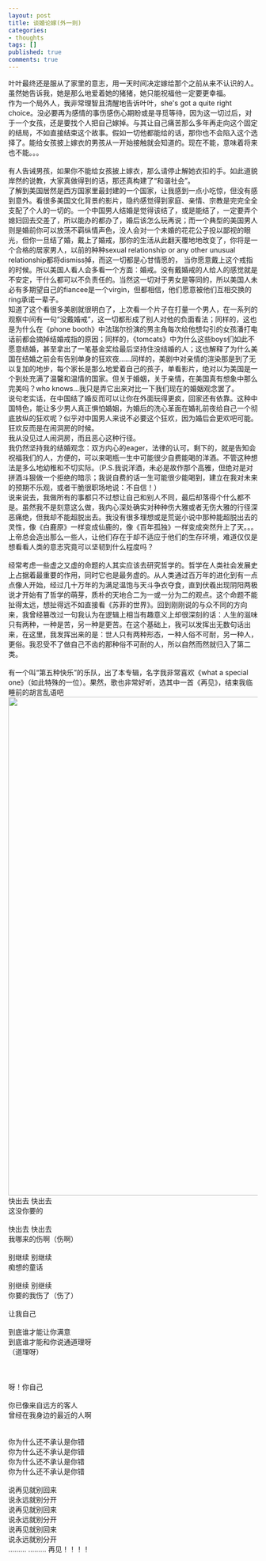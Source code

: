 ```yaml
---
layout: post
title: 谈婚论嫁(外一则)
categories:
- thoughts
tags: []
published: true
comments: true
---
```

<p><p align="left">叶叶最终还是服从了家里的意志，用一天时间决定嫁给那个之前从来不认识的人。虽然她告诉我，她是那么地爱着她的猪猪，她只能祝福他一定要更幸福。<br />作为一个局外人，我非常理智且清醒地告诉叶叶，she's got a quite right choice。没必要再为感情的事伤感伤心期盼或是寻觅等待，因为这一切过后，对于一个女孩，还是要找个人把自己嫁掉。与其让自己痛苦那么多年再走向这个固定的结局，不如直接结束这个故事。假如一切他都能给的话，那你也不会陷入这个选择了。能给女孩披上嫁衣的男孩从一开始接触就会知道的。现在不能，意味着将来也不能。。。<br /><br />有人告诫男孩，如果你不能给女孩披上嫁衣，那么请停止解她衣扣的手。如此道貌岸然的说教，大家真做得到的话，那还真构建了“和谐社会”。<br />了解到美国居然是西方国家里最封建的一个国家，让我感到一点小吃惊，但没有感到意外。看很多美国文化背景的影片，隐约感觉得到家庭、亲情、宗教是完完全全支配了个人的一切的。一个中国男人结婚是觉得该结了，或是能结了，一定要弄个媳妇回去交差了，所以能办的都办了，婚后该怎么玩再说；而一个典型的美国男人则是婚前你可以放荡不羁纵情声色，没人会对一个未婚的花花公子投以鄙视的眼光，但你一旦结了婚，戴上了婚戒，那你的生活从此翻天覆地地改变了，你将是一个合格的居家男人，以前的种种sexual relationship or any other unusual relationship都将dismiss掉，而这一切都是心甘情愿的， 当你愿意戴上这个戒指的时候。所以美国人看人会多看一个方面：婚戒。没有戴婚戒的人给人的感觉就是不安定，干什么都可以不负责任的。当然这一切对于男女是等同的，所以美国人未必有多期望自己的fiancee是一个virgin，但都相信，他们愿意被他们互相交换的ring承诺一辈子。<br />知道了这个看很多美剧就很明白了，上次看一个片子在打量一个男人，在一系列的观察中间有一句“没戴婚戒”，这一切都形成了别人对他的负面看法；同样的，这也是为什么在《phone booth》中法瑞尔扮演的男主角每次给他想勾引的女孩潘打电话前都会摘掉结婚戒指的原因；同样的，《tomcats》中为什么这些boys们如此不愿意结婚，甚至拿出了一笔基金奖给最后坚持住没结婚的人；这也解释了为什么美国在结婚之前会有告别单身的狂欢夜……同样的，美剧中对亲情的渲染那是到了无以复加的地步，每个家长是那么地爱着自己的孩子，单看影片，绝对以为美国是一个到处充满了温馨和温情的国家。但关于婚姻，关于亲情，在美国真有想象中那么完美吗？who knows...我只是弄它出来对比一下我们现在的婚姻观念罢了。<br />说句老实话，在中国结了婚反而可以让你在外面玩得更疯，回家还有依靠。这种中国特色，能让多少男人真正惧怕婚姻，为婚后的洗心革面在婚礼前夜给自己一个彻底放纵的狂欢呢？似乎对中国男人来说不必要这个狂欢，因为婚后会更欢吧可能。狂欢反而是在闹洞房的时候。<br />我从没见过人闹洞房，而且恶心这种行径。<br />我仍然坚持我的结婚观念：双方内心的eager，法律的认可。剩下的，就是告知会祝福我们的人，方便的，可以来喝瓶一生中可能很少自费能喝的洋酒。不管这种想法是多么地幼稚和不切实际。（P.S.我说洋酒，未必是故作那个高雅，但绝对是对拼酒斗狠做一个拒绝的暗示；我说自费的话一生可能很少能喝到，建立在我对未来的预期不乐观，或者干脆很职场地说：不自信！）<br />说来说去，我做所有的事都只不过想让自己和别人不同，最后却落得个什么都不是。虽然我不是刻意这么做，我内心深处确实对种种伤大雅或者无伤大雅的行径深恶痛绝，但我却不能超脱出去。我没有很多理想或是荒诞小说中那种能超脱出去的灵性，像《白鹿原》一样变成仙鹿的，像《百年孤独》一样变成突然升上了天。。。上帝总会造出那么一些人，让他们存在于却不适应于他们的生存环境，难道仅仅是想看看人类的意志究竟可以坚韧到什么程度吗？<br /><br />经常考虑一些虚之又虚的命题的人其实应该去研究哲学的。哲学在人类社会发展史上占据着最重要的作用，同时它也是最务虚的。从人类通过百万年的进化到有一点点像人开始，经过几十万年的为满足温饱与天斗争衣夺食，直到伏羲出现阴阳两极说才开始有了哲学的萌芽，质朴的天地合二为一或一分为二的观点。这个命题不能扯得太远，想扯得远不如直接看《苏菲的世界》。回到刚刚说的与众不同的方向来，我曾经篡改过一句我认为在逻辑上相当有趣意义上却很深刻的话：人生的滋味只有两种，一种是苦，另一种是更苦。在这个基础上，我可以发挥出无数句话出来，在这里，我发挥出来的是：世人只有两种形态，一种人俗不可耐，另一种人，更俗。我忍受不了做自己不齿的那种俗不可耐的人，所以自然而然就归入了第二类。<br /><br />有一个叫“第五种快乐”的乐队，出了本专辑，名字我非常喜欢《what a special one》（如此特殊的一位）。果然，歌也非常好听，选其中一首《再见》，结束我临睡前的胡言乱语吧<a href="http://images.blogcn.com/2007/2/27/1/walkerwang,2007022714451.jpg" target="_blank"><img height="1008" src="http://images.blogcn.com/2007/2/27/1/walkerwang,2007022714451.jpg" width="550" align="right" border="0" /></a><br /><br />快出去&nbsp;快出去&nbsp; <br />这没你要的 <br /><br />快出去&nbsp;快出去 <br />我哪来的伤啊（伤啊）&nbsp; <br /><br />别继续&nbsp;别继续 <br />痴想的童话 <br /><br />别继续&nbsp;别继续 <br />你要的我伤了（伤了）&nbsp; <br /><br />让我自己 <br /><br />到底谁才能让你满意 <br />到底谁才能和你说通道理呀&nbsp; <br />（道理呀）&nbsp; <br /><br /><br /><br />呀！你自己 <br /><br />你已像来自远方的客人 <br />曾经在我身边的最近的人啊 <br /><br /><br />你为什么还不承认是你错 <br />你为什么还不承认是你错 <br />你为什么还不承认是你错 <br />你为什么还不承认是你错 <br /><br />说再见就别回来 <br />说永远就别分开 <br />说再见就别回来 <br />说永远就别分开 <br />说再见就别回来 <br />说永远就别分开&nbsp;<br />………&nbsp;………&nbsp;再见！！！！<br /><br /></p></p>
